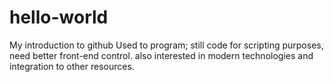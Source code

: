 # hello-world
My introduction to github
Used to program; still code for scripting purposes, need better front-end control.
also interested in modern technologies and integration to other resources.
